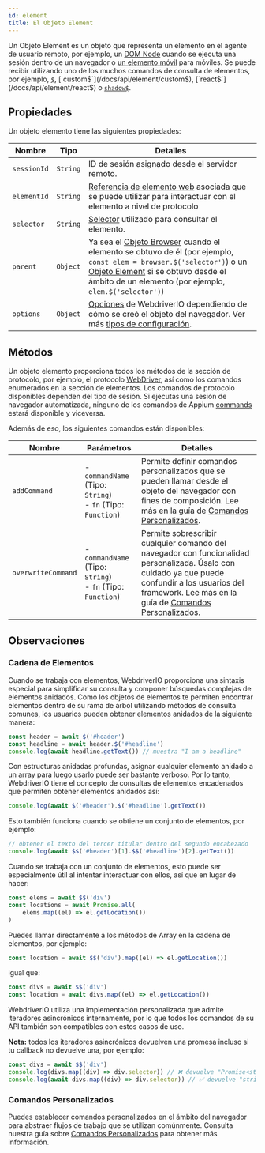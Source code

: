 ```yaml
---
id: element
title: El Objeto Element
---
```


Un Objeto Element es un objeto que representa un elemento en el agente de usuario remoto, por ejemplo, un [DOM Node](https://developer.mozilla.org/en-US/docs/Web/API/Element) cuando se ejecuta una sesión dentro de un navegador o [un elemento móvil](https://developer.apple.com/documentation/swift/sequence/element) para móviles. Se puede recibir utilizando uno de los muchos comandos de consulta de elementos, por ejemplo, [`$`](/docs/api/element/$), [`custom$`](/docs/api/element/custom$), [`react$`](/docs/api/element/react$) o [`shadow$`](/docs/api/element/shadow$).

## Propiedades

Un objeto elemento tiene las siguientes propiedades:

| Nombre | Tipo | Detalles |
| ---- | ---- | ------- |
| `sessionId` | `String` | ID de sesión asignado desde el servidor remoto. |
| `elementId` | `String` | [Referencia de elemento web](https://w3c.github.io/webdriver/#elements) asociada que se puede utilizar para interactuar con el elemento a nivel de protocolo |
| `selector` | `String` | [Selector](/docs/selectors) utilizado para consultar el elemento. |
| `parent` | `Object` | Ya sea el [Objeto Browser](/docs/api/browser) cuando el elemento se obtuvo de él (por ejemplo, `const elem = browser.$('selector')`) o un [Objeto Element](/docs/api/element) si se obtuvo desde el ámbito de un elemento (por ejemplo, `elem.$('selector')`) |
| `options` | `Object` | [Opciones](/docs/configuration) de WebdriverIO dependiendo de cómo se creó el objeto del navegador. Ver más [tipos de configuración](/docs/setuptypes). |

## Métodos
Un objeto elemento proporciona todos los métodos de la sección de protocolo, por ejemplo, el protocolo [WebDriver](/docs/api/webdriver), así como los comandos enumerados en la sección de elementos. Los comandos de protocolo disponibles dependen del tipo de sesión. Si ejecutas una sesión de navegador automatizada, ninguno de los comandos de Appium [commands](/docs/api/appium) estará disponible y viceversa.

Además de eso, los siguientes comandos están disponibles:

| Nombre | Parámetros | Detalles |
| ---- | ---------- | ------- |
| `addCommand` | - `commandName` (Tipo: `String`)<br />- `fn` (Tipo: `Function`) | Permite definir comandos personalizados que se pueden llamar desde el objeto del navegador con fines de composición. Lee más en la guía de [Comandos Personalizados](/docs/customcommands). |
| `overwriteCommand` | - `commandName` (Tipo: `String`)<br />- `fn` (Tipo: `Function`) | Permite sobrescribir cualquier comando del navegador con funcionalidad personalizada. Úsalo con cuidado ya que puede confundir a los usuarios del framework. Lee más en la guía de [Comandos Personalizados](/docs/customcommands#overwriting-native-commands). |

## Observaciones

### Cadena de Elementos

Cuando se trabaja con elementos, WebdriverIO proporciona una sintaxis especial para simplificar su consulta y componer búsquedas complejas de elementos anidados. Como los objetos de elementos te permiten encontrar elementos dentro de su rama de árbol utilizando métodos de consulta comunes, los usuarios pueden obtener elementos anidados de la siguiente manera:

```js
const header = await $('#header')
const headline = await header.$('#headline')
console.log(await headline.getText()) // muestra "I am a headline"
```

Con estructuras anidadas profundas, asignar cualquier elemento anidado a un array para luego usarlo puede ser bastante verboso. Por lo tanto, WebdriverIO tiene el concepto de consultas de elementos encadenados que permiten obtener elementos anidados así:

```js
console.log(await $('#header').$('#headline').getText())
```

Esto también funciona cuando se obtiene un conjunto de elementos, por ejemplo:

```js
// obtener el texto del tercer titular dentro del segundo encabezado
console.log(await $$('#header')[1].$$('#headline')[2].getText())
```

Cuando se trabaja con un conjunto de elementos, esto puede ser especialmente útil al intentar interactuar con ellos, así que en lugar de hacer:

```js
const elems = await $$('div')
const locations = await Promise.all(
    elems.map((el) => el.getLocation())
)
```

Puedes llamar directamente a los métodos de Array en la cadena de elementos, por ejemplo:

```js
const location = await $$('div').map((el) => el.getLocation())
```

igual que:

```js
const divs = await $$('div')
const location = await divs.map((el) => el.getLocation())
```

WebdriverIO utiliza una implementación personalizada que admite iteradores asincrónicos internamente, por lo que todos los comandos de su API también son compatibles con estos casos de uso.

__Nota:__ todos los iteradores asincrónicos devuelven una promesa incluso si tu callback no devuelve una, por ejemplo:

```ts
const divs = await $$('div')
console.log(divs.map((div) => div.selector)) // ❌ devuelve "Promise<string>[]"
console.log(await divs.map((div) => div.selector)) // ✅ devuelve "string[]"
```

### Comandos Personalizados

Puedes establecer comandos personalizados en el ámbito del navegador para abstraer flujos de trabajo que se utilizan comúnmente. Consulta nuestra guía sobre [Comandos Personalizados](/docs/customcommands#adding-custom-commands) para obtener más información.